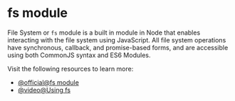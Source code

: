 # fs module

File System or `fs` module is a built in module in Node that enables interacting with the file system using JavaScript. All file system operations have synchronous, callback, and promise-based forms, and are accessible using both CommonJS syntax and ES6 Modules.

Visit the following resources to learn more:

- [@official@fs module](https://nodejs.org/api/fs.html)
- [@video@Using fs](https://www.youtube.com/watch?v=ZySsdm576wE)
